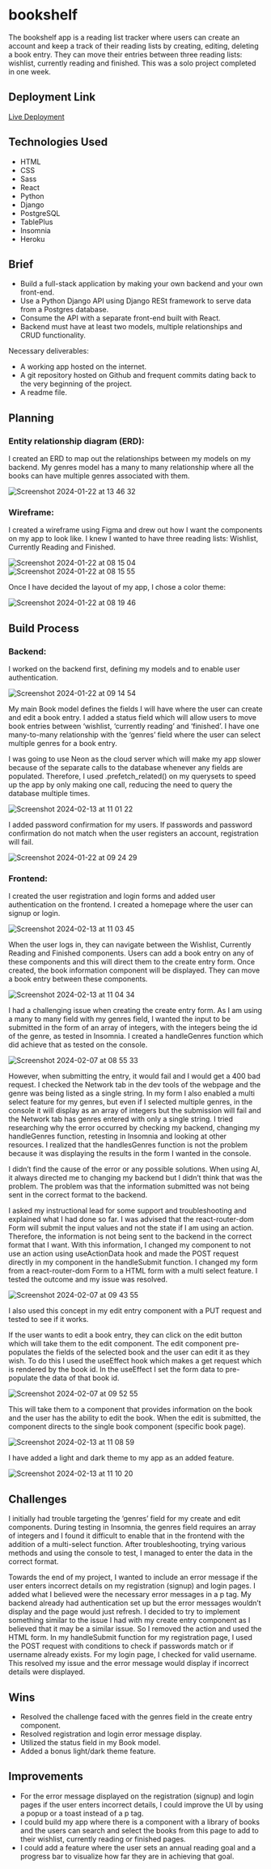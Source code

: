 # bookshelf
The bookshelf app is a reading list tracker where users can create an account and keep a track of their reading lists by creating, editing, deleting a book entry. They can move their entries between three reading lists: wishlist, currently reading and finished. This was a solo project completed in one week.
## Deployment Link
[Live Deployment](https://bookshelf-project-5fec0e408021.herokuapp.com/)

## Technologies Used
- HTML
- CSS
- Sass
- React
- Python
- Django
- PostgreSQL
- TablePlus
- Insomnia
- Heroku

## Brief
- Build a full-stack application by making your own backend and your own front-end.
- Use a Python Django API using Django RESt framework to serve data from a Postgres database.
- Consume the API with a separate front-end built with React.
- Backend must have at least two models, multiple relationships and CRUD functionality.

Necessary deliverables:
- A working app hosted on the internet.
- A git  repository hosted on Github and frequent commits dating back to the very beginning of the project.
- A readme file.

## Planning
### Entity relationship diagram (ERD):
I created an ERD to map out the relationships between my models on my backend. My genres model has a many to many relationship where all the books can have multiple genres associated with them.

![Screenshot 2024-01-22 at 13 46 32](https://github.com/ttamanna1/bookshelf/assets/138875274/32e01c99-8097-41c9-a16d-468c4f49dcac)


### Wireframe:
I created a wireframe using Figma and drew out how I want the components on my app to look like. I knew I wanted to have three reading lists: Wishlist, Currently Reading and Finished. 

![Screenshot 2024-01-22 at 08 15 04](https://github.com/ttamanna1/bookshelf/assets/138875274/6ffc658c-b645-4a23-94a2-3fd2fdf80a66)
![Screenshot 2024-01-22 at 08 15 55](https://github.com/ttamanna1/bookshelf/assets/138875274/70e92a31-f575-4cb6-aafa-a49d57189e90)

Once I have decided the layout of my app, I chose a color theme:

![Screenshot 2024-01-22 at 08 19 46](https://github.com/ttamanna1/bookshelf/assets/138875274/1765a747-7212-45c8-a687-70b5887ebf84)

## Build Process
### Backend:
I worked on the backend first, defining my models and to enable user authentication.

![Screenshot 2024-01-22 at 09 14 54](https://github.com/ttamanna1/bookshelf/assets/138875274/79b68fa7-bf83-4dbb-95c3-196e8c5400a6)

My main Book model defines the fields I will have where the user can create and edit a book entry. I added a status field which will allow users to move book entries between ‘wishlist, ‘currently reading’ and ‘finished’. I have one many-to-many relationship with the ‘genres’ field where the user can select multiple genres for a book entry.

I was going to use Neon as the cloud server which will make my app slower because of the separate calls to the database whenever any fields are populated. Therefore, I used .prefetch_related() on my querysets to speed up the app by only making one call, reducing the need to query the database multiple times.

![Screenshot 2024-02-13 at 11 01 22](https://github.com/ttamanna1/bookshelf/assets/138875274/26dca753-3fbc-44fb-9400-9fb7e7202890)

I added password confirmation for my users. If passwords and password confirmation do not match when the user registers an account, registration will fail.

![Screenshot 2024-01-22 at 09 24 29](https://github.com/ttamanna1/bookshelf/assets/138875274/6cf08ef7-41be-433c-a9db-e3d5207a5493)

### Frontend:
I created the user registration and login forms and added user authentication on the frontend. I created a homepage where the user can signup or login.

![Screenshot 2024-02-13 at 11 03 45](https://github.com/ttamanna1/bookshelf/assets/138875274/e730dec0-a0a4-4224-ad12-5094b4b95529)

When the user logs in, they can navigate between the Wishlist, Currently Reading and Finished components. Users can add a book entry on any of these components and this will direct them to the create entry form. Once created, the book information component will be displayed. They can move a book entry between these components.

![Screenshot 2024-02-13 at 11 04 34](https://github.com/ttamanna1/bookshelf/assets/138875274/f5459715-3edd-4dc6-86ae-001349579e51)

I had a challenging issue when creating the create entry form. As I am using a many to many field with my genres field, I wanted the input to be submitted in the form of an array of integers, with the integers being the id of the genre, as tested in Insomnia. I created a handleGenres function which did achieve that as tested on the console.

![Screenshot 2024-02-07 at 08 55 33](https://github.com/ttamanna1/bookshelf/assets/138875274/94883378-2f54-438f-b289-7b8ed4770bb0)

However, when submitting the entry, it would fail and I would get a 400 bad request. I checked the Network tab in the dev tools of the webpage and the genre was being listed as a single string. In my form I also enabled a multi select feature for my genres, but even if I selected multiple genres, in the console it will display as an array of integers but the submission will fail and the Network tab has genres entered with only a single string. I tried researching why the error occurred by checking my backend, changing my handleGenres function, retesting in Insomnia and looking at other resources. I realized that the handlesGenres function is not the problem because it was displaying the results in the form I wanted in the console. 

I didn’t find the cause of the error or any possible solutions. When using AI, it always directed me to changing my backend but I didn’t think that was the problem. The problem was that the information submitted was not being sent in the correct format to the backend. 

I asked my instructional lead for some support and troubleshooting and explained what I had done so far. I was advised that the react-router-dom Form will submit the input values and not the state if I am using an action. Therefore, the information is not being sent to the backend in the correct format that I want. With this information, I changed my component to not use an action using useActionData hook and made the POST request directly in my component in the handleSubmit function. I changed my form from a react-router-dom Form to a HTML form with a multi select feature. I tested the outcome and my issue was resolved.

![Screenshot 2024-02-07 at 09 43 55](https://github.com/ttamanna1/bookshelf/assets/138875274/17902945-d989-4164-a066-a64d56148011)

I also used this concept in my edit entry component with a PUT request and tested to see if it works.

If the user wants to edit a book entry, they can click on the edit button which will take them to the edit component. The edit component pre-populates the fields of the selected book and the user can edit it as they wish. To do this I used the useEffect hook which makes a get request which is rendered by the book id. In the useEffect I set the form data to pre-populate the data of that book id. 

![Screenshot 2024-02-07 at 09 52 55](https://github.com/ttamanna1/bookshelf/assets/138875274/fc22311a-624d-4ba0-9d6c-36ac2d34807a)

This will take them to a component that provides information on the book and the user has the ability to edit the book. When the edit is submitted, the component directs to the single book component (specific book page).

![Screenshot 2024-02-13 at 11 08 59](https://github.com/ttamanna1/bookshelf/assets/138875274/4f2be69b-64af-469b-b936-9b6b836775ae)

I have added a light and dark theme to my app as an added feature.

![Screenshot 2024-02-13 at 11 10 20](https://github.com/ttamanna1/bookshelf/assets/138875274/c9432b2f-14f8-4cda-be71-4f2992e3e5dd)

## Challenges
I initially had trouble targeting the ‘genres’ field for my create and edit components.  During testing in Insomnia, the genres field requires an array of integers and I found it difficult to enable that in the frontend with the addition of a multi-select function. After troubleshooting, trying various methods and using the console to test, I managed to enter the data in the correct format.

Towards the end of my project, I wanted to include an error message if the user enters incorrect details on my registration (signup) and login pages. I added what I believed were the necessary error messages in a p tag. My backend already had authentication set up but the error messages wouldn’t display and the page would just refresh. I decided to try to implement something similar to the issue I had with my create entry component as I believed that it may be a similar issue. So I removed the action and used the HTML form. In my handleSubmit function for my registration page, I used the POST request with conditions to check if passwords match or if username already exists. For my login page, I checked for valid username. This resolved my issue and the error message would display if incorrect details were displayed.

## Wins
- Resolved the challenge faced with the genres field in the create entry component.
- Resolved registration and login error message display.
- Utilized the status field in my Book model.
- Added a bonus light/dark theme feature.

## Improvements
- For the error message displayed on the registration (signup) and login pages if the user enters incorrect details, I could improve the UI by using a popup or a toast instead of a p tag.
- I could build my app where there is a component with a library of books and the users can search and select the books from this page to add to their wishlist, currently reading or finished pages.
- I could add a feature where the user sets an annual reading goal and a progress bar to visualize how far they are in achieving that goal.



